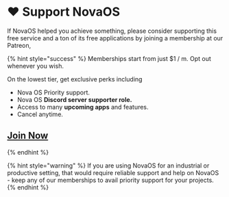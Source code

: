 # ❤️ Support NovaOS

If NovaOS helped you achieve something, please consider supporting this free service and a ton of its free applications by joining a membership at our Patreon,

{% hint style="success" %}
Memberships start from just $1 / m. Opt out whenever you wish.

On the lowest tier, get exclusive perks including&#x20;

* Nova OS Priority support.
* Nova OS **Discord server supporter role.**
* Access to many **upcoming apps** and features.
* Cancel anytime.

## [Join Now](https://www.patreon.com/adthoughtsglobal/membership)
{% endhint %}

{% hint style="warning" %}
If you are using NovaOS for an industrial or productive setting, that would require reliable support and help on NovaOS - keep any of our memberships to avail priority support for your projects.
{% endhint %}

